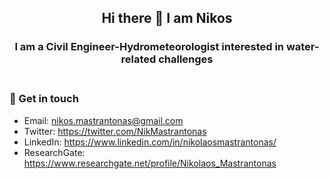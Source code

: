 <div align="center">
  
## Hi there 👋 I am Nikos
### I am a Civil Engineer-Hydrometeorologist interested in water-related challenges<br/><br/> 
</div>

### 💬 Get in touch
- Email: nikos.mastrantonas@gmail.com
- Twitter: https://twitter.com/NikMastrantonas
- LinkedIn: https://www.linkedin.com/in/nikolaosmastrantonas/
- ResearchGate: https://www.researchgate.net/profile/Nikolaos_Mastrantonas

<!--
**NikosMastrantonas/NikosMastrantonas** is a ✨ _special_ ✨ repository because its `README.md` (this file) appears on your GitHub profile.

Here are some ideas to get you started:

- 🔭 I’m currently working on **subseasonal predictability of extreme weather over the Mediterranean**
- 🌱 I’m currently learning ...
- 👯 I’m looking to collaborate on ...
- 🤔 I’m looking for help with ...
- 💬 Ask me about ...
- 📫 How to reach me:
- 😄 Pronouns: ...
- ⚡ Fun fact: ...
-->
